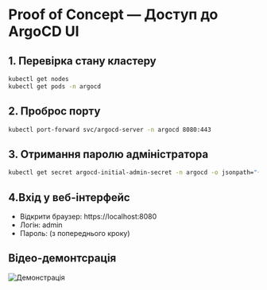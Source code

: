 # Proof of Concept — Доступ до ArgoCD UI

## 1. Перевірка стану кластеру
```bash
kubectl get nodes
kubectl get pods -n argocd
```
## 2. Проброс порту
``` bash
kubectl port-forward svc/argocd-server -n argocd 8080:443
```

## 3. Отримання паролю адміністратора
```bash
kubectl get secret argocd-initial-admin-secret -n argocd -o jsonpath="{.data.password}" | base64 -d
```

## 4.Вхід у веб-інтерфейс
- Відкрити браузер: https://localhost:8080
- Логін: admin
- Пароль: (з попереднього кроку)

## Відео-демонтсрація
![Демонстрація](https://raw.githubusercontent.com/Laskavchuk/AsciiArtify/main/.data/argocd_demo.gif)
